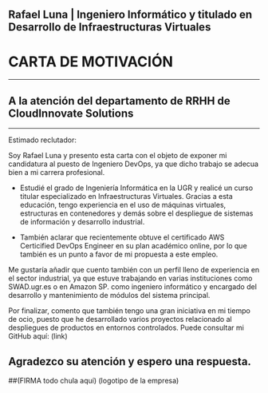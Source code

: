 ## Rafael Luna | Ingeniero Informático y titulado en Desarrollo de Infraestructuras Virtuales
# CARTA DE MOTIVACIÓN
---
A la atención del departamento de RRHH de CloudInnovate Solutions
---
---
Estimado reclutador:

Soy Rafael Luna y presento esta carta con el objeto de exponer mi candidatura al puesto de Ingeniero DevOps,
ya que dicho trabajo se adecua bien a mi carrera profesional.

- Estudié el grado de Ingeniería Informática en la UGR y realicé un curso titular especializado en Infraestructuras
Virtuales. Gracias a esta educación, tengo experiencia en el uso de máquinas virtuales, estructuras en contenedores y
demás sobre el despliegue de sistemas de información y desarrollo industrial.

- También aclarar que recientemente obtuve el certificado AWS Certicified DevOps Engineer en su plan académico
online, por lo que también es un punto a favor de mi propuesta a este empleo.

Me gustaría añadir que cuento también con un perfil lleno de experiencia en el sector industrial, ya que estuve
trabajando en varias instituciones como SWAD.ugr.es o en Amazon SP. como ingeniero informático y encargado del
desarrollo y mantenimiento de módulos del sistema principal.

Por finalizar, comento que también tengo una gran iniciativa en mi tiempo de ocio, puesto que he desarrollado
varios proyectos relacionado al despliegues de productos en entornos controlados. Puede consultar mi GitHub
aquí:
(link)

Agradezco su atención y espero una respuesta.
---

##(FIRMA todo chula aquí)            (logotipo de la empresa)
